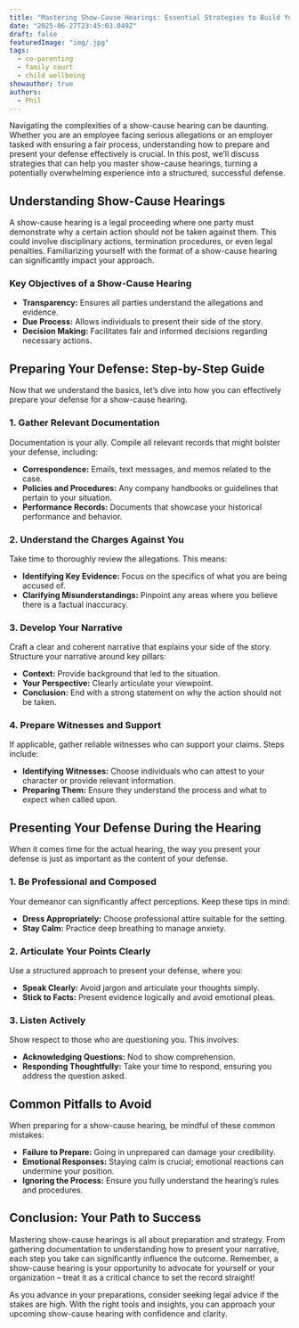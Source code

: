 ```yaml
---
title: "Mastering Show-Cause Hearings: Essential Strategies to Build Your Defense Like a Pro"
date: "2025-06-27T23:45:03.049Z"
draft: false
featuredImage: "img/.jpg"
tags:
  - co-parenting
  - family court
  - child wellbeing
showauthor: true
authors:
  - Phil
---
```




Navigating the complexities of a show-cause hearing can be daunting. Whether you are an employee facing serious allegations or an employer tasked with ensuring a fair process, understanding how to prepare and present your defense effectively is crucial. In this post, we’ll discuss strategies that can help you master show-cause hearings, turning a potentially overwhelming experience into a structured, successful defense.

## Understanding Show-Cause Hearings

A show-cause hearing is a legal proceeding where one party must demonstrate why a certain action should not be taken against them. This could involve disciplinary actions, termination procedures, or even legal penalties. Familiarizing yourself with the format of a show-cause hearing can significantly impact your approach.

### Key Objectives of a Show-Cause Hearing
- **Transparency:** Ensures all parties understand the allegations and evidence.
- **Due Process:** Allows individuals to present their side of the story.
- **Decision Making:** Facilitates fair and informed decisions regarding necessary actions.

## Preparing Your Defense: Step-by-Step Guide

Now that we understand the basics, let’s dive into how you can effectively prepare your defense for a show-cause hearing.

### 1. Gather Relevant Documentation

Documentation is your ally. Compile all relevant records that might bolster your defense, including:
- **Correspondence:** Emails, text messages, and memos related to the case.
- **Policies and Procedures:** Any company handbooks or guidelines that pertain to your situation.
- **Performance Records:** Documents that showcase your historical performance and behavior.

### 2. Understand the Charges Against You

Take time to thoroughly review the allegations. This means:
- **Identifying Key Evidence:** Focus on the specifics of what you are being accused of.
- **Clarifying Misunderstandings:** Pinpoint any areas where you believe there is a factual inaccuracy.

### 3. Develop Your Narrative

Craft a clear and coherent narrative that explains your side of the story. Structure your narrative around key pillars:
- **Context:** Provide background that led to the situation.
- **Your Perspective:** Clearly articulate your viewpoint.
- **Conclusion:** End with a strong statement on why the action should not be taken.

### 4. Prepare Witnesses and Support

If applicable, gather reliable witnesses who can support your claims. Steps include:
- **Identifying Witnesses:** Choose individuals who can attest to your character or provide relevant information.
- **Preparing Them:** Ensure they understand the process and what to expect when called upon.

## Presenting Your Defense During the Hearing

When it comes time for the actual hearing, the way you present your defense is just as important as the content of your defense.

### 1. Be Professional and Composed

Your demeanor can significantly affect perceptions. Keep these tips in mind:
- **Dress Appropriately:** Choose professional attire suitable for the setting.
- **Stay Calm:** Practice deep breathing to manage anxiety.

### 2. Articulate Your Points Clearly

Use a structured approach to present your defense, where you:
- **Speak Clearly:** Avoid jargon and articulate your thoughts simply.
- **Stick to Facts:** Present evidence logically and avoid emotional pleas.

### 3. Listen Actively

Show respect to those who are questioning you. This involves:
- **Acknowledging Questions:** Nod to show comprehension.
- **Responding Thoughtfully:** Take your time to respond, ensuring you address the question asked.

## Common Pitfalls to Avoid

When preparing for a show-cause hearing, be mindful of these common mistakes:
- **Failure to Prepare:** Going in unprepared can damage your credibility.
- **Emotional Responses:** Staying calm is crucial; emotional reactions can undermine your position.
- **Ignoring the Process:** Ensure you fully understand the hearing’s rules and procedures.

## Conclusion: Your Path to Success

Mastering show-cause hearings is all about preparation and strategy. From gathering documentation to understanding how to present your narrative, each step you take can significantly influence the outcome. Remember, a show-cause hearing is your opportunity to advocate for yourself or your organization – treat it as a critical chance to set the record straight!  

As you advance in your preparations, consider seeking legal advice if the stakes are high. With the right tools and insights, you can approach your upcoming show-cause hearing with confidence and clarity.

